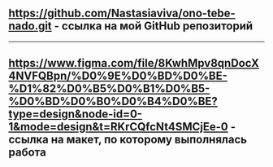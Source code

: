 

## https://github.com/Nastasiaviva/ono-tebe-nado.git - ссылка на мой GitHub репозиторий

----

## https://www.figma.com/file/8KwhMpv8qnDocX4NVFQBpn/%D0%9E%D0%BD%D0%BE-%D1%82%D0%B5%D0%B1%D0%B5-%D0%BD%D0%B0%D0%B4%D0%BE?type=design&node-id=0-1&mode=design&t=RKrCQfcNt4SMCjEe-0 - ссылка на макет, по которому выполнялась работа